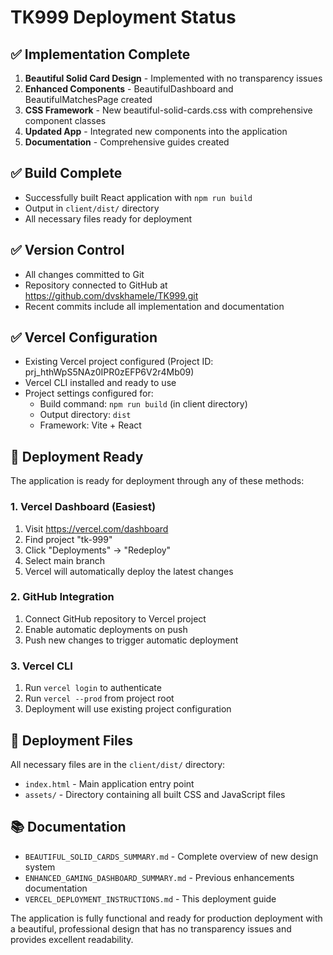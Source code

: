 # TK999 Deployment Status

## ✅ Implementation Complete
1. **Beautiful Solid Card Design** - Implemented with no transparency issues
2. **Enhanced Components** - BeautifulDashboard and BeautifulMatchesPage created
3. **CSS Framework** - New beautiful-solid-cards.css with comprehensive component classes
4. **Updated App** - Integrated new components into the application
5. **Documentation** - Comprehensive guides created

## ✅ Build Complete
- Successfully built React application with `npm run build`
- Output in `client/dist/` directory
- All necessary files ready for deployment

## ✅ Version Control
- All changes committed to Git
- Repository connected to GitHub at https://github.com/dvskhamele/TK999.git
- Recent commits include all implementation and documentation

## ✅ Vercel Configuration
- Existing Vercel project configured (Project ID: prj_hthWpS5NAz0IPR0zEFP6V2r4Mb09)
- Vercel CLI installed and ready to use
- Project settings configured for:
  - Build command: `npm run build` (in client directory)
  - Output directory: `dist`
  - Framework: Vite + React

## 🚀 Deployment Ready
The application is ready for deployment through any of these methods:

### 1. Vercel Dashboard (Easiest)
1. Visit https://vercel.com/dashboard
2. Find project "tk-999"
3. Click "Deployments" → "Redeploy" 
4. Select main branch
5. Vercel will automatically deploy the latest changes

### 2. GitHub Integration
1. Connect GitHub repository to Vercel project
2. Enable automatic deployments on push
3. Push new changes to trigger automatic deployment

### 3. Vercel CLI
1. Run `vercel login` to authenticate
2. Run `vercel --prod` from project root
3. Deployment will use existing project configuration

## 📁 Deployment Files
All necessary files are in the `client/dist/` directory:
- `index.html` - Main application entry point
- `assets/` - Directory containing all built CSS and JavaScript files

## 📚 Documentation
- `BEAUTIFUL_SOLID_CARDS_SUMMARY.md` - Complete overview of new design system
- `ENHANCED_GAMING_DASHBOARD_SUMMARY.md` - Previous enhancements documentation
- `VERCEL_DEPLOYMENT_INSTRUCTIONS.md` - This deployment guide

The application is fully functional and ready for production deployment with a beautiful, professional design that has no transparency issues and provides excellent readability.